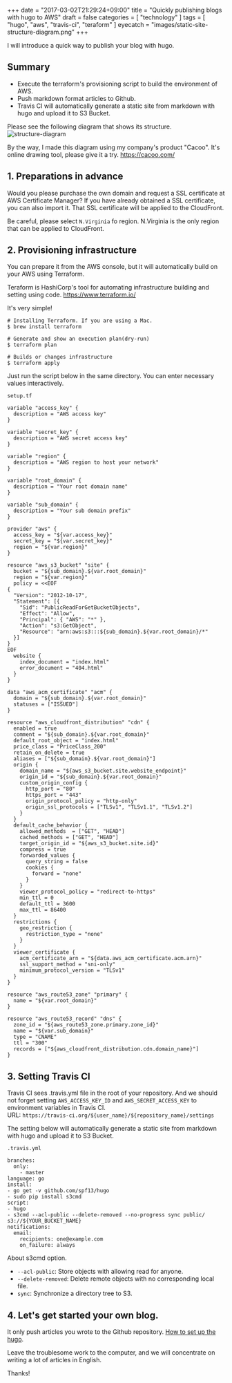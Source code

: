 +++
date = "2017-03-02T21:29:24+09:00"
title = "Quickly publishing blogs with hugo to AWS"
draft = false
categories = [ "technology" ]
tags = [ "hugo", "aws", "travis-ci", "teraform" ]
eyecatch = "images/static-site-structure-diagram.png"
+++

I will introduce a quick way to publish your blog with hugo.

## Summary

* Execute the terraform's provisioning script to build the environment of AWS.
* Push markdown format articles to Github.
* Travis CI will automatically generate a static site from markdown with hugo and upload it to S3 Bucket.

Please see the following diagram that shows its structure.
![structure-diagram](/images/static-site-structure-diagram.png "structure-diagram")

By the way, I made this diagram using my company's product "Cacoo". It's online drawing tool, please give it a try. https://cacoo.com/

## 1. Preparations in advance

Would you please purchase the own domain and request a SSL certificate at AWS Certificate Manager? If you have already obtained a SSL certificate, you can also import it. That SSL certificate will be applied to the CloudFront.

Be careful, please select `N.Virginia` fo region. N.Virginia is the only region that can be applied to CloudFront.

## 2. Provisioning infrastructure
You can prepare it from the AWS console, but it will automatically build on your AWS using Terraform.

Teraform is HashiCorp's tool for automating infrastructure building and setting using code. https://www.terraform.io/

It's very simple!

```
# Installing Terraform. If you are using a Mac.
$ brew install terraform

# Generate and show an execution plan(dry-run)
$ terraform plan

# Builds or changes infrastructure
$ terraform apply
```

Just run the script below in the same directory. You can enter necessary values interactively.

`setup.tf`
```
variable "access_key" {
  description = "AWS access key"
}

variable "secret_key" {
  description = "AWS secret access key"
}

variable "region" {
  description = "AWS region to host your network"
}

variable "root_domain" {
  description = "Your root domain name"
}

variable "sub_domain" {
  description = "Your sub domain prefix"
}

provider "aws" {
  access_key = "${var.access_key}"
  secret_key = "${var.secret_key}"
  region = "${var.region}"
}

resource "aws_s3_bucket" "site" {
  bucket = "${sub_domain}.${var.root_domain}"
  region = "${var.region}"
  policy = <<EOF
{
  "Version": "2012-10-17",
  "Statement": [{
    "Sid": "PublicReadForGetBucketObjects",
    "Effect": "Allow",
    "Principal": { "AWS": "*" },
    "Action": "s3:GetObject",
    "Resource": "arn:aws:s3:::${sub_domain}.${var.root_domain}/*"
  }]
}
EOF
  website {
    index_document = "index.html"
    error_document = "404.html"
  }
}

data "aws_acm_certificate" "acm" {
  domain = "${sub_domain}.${var.root_domain}"
  statuses = ["ISSUED"]
}

resource "aws_cloudfront_distribution" "cdn" {
  enabled = true
  comment = "${sub_domain}.${var.root_domain}"
  default_root_object = "index.html"
  price_class = "PriceClass_200"
  retain_on_delete = true
  aliases = ["${sub_domain}.${var.root_domain}"]
  origin {
    domain_name = "${aws_s3_bucket.site.website_endpoint}"
    origin_id = "${sub_domain}.${var.root_domain}"
    custom_origin_config {
      http_port = "80"
      https_port = "443"
      origin_protocol_policy = "http-only"
      origin_ssl_protocols = ["TLSv1", "TLSv1.1", "TLSv1.2"]
    }
  }
  default_cache_behavior {
    allowed_methods  = ["GET", "HEAD"]
    cached_methods = ["GET", "HEAD"]
    target_origin_id = "${aws_s3_bucket.site.id}"
    compress = true
    forwarded_values {
      query_string = false
      cookies {
        forward = "none"
      }
    }
    viewer_protocol_policy = "redirect-to-https"
    min_ttl = 0
    default_ttl = 3600
    max_ttl = 86400
  }
  restrictions {
    geo_restriction {
      restriction_type = "none"
    }
  }
  viewer_certificate {
    acm_certificate_arn = "${data.aws_acm_certificate.acm.arn}"
    ssl_support_method = "sni-only"
    minimum_protocol_version = "TLSv1"
  }
}

resource "aws_route53_zone" "primary" {
  name = "${var.root_domain}"
}

resource "aws_route53_record" "dns" {
  zone_id = "${aws_route53_zone.primary.zone_id}"
  name = "${var.sub_domain}"
  type = "CNAME"
  ttl = "300"
  records = ["${aws_cloudfront_distribution.cdn.domain_name}"]
}

```

## 3. Setting Travis CI

Travis CI sees .travis.yml file in the root of your repository. And we should not forget setting `AWS_ACCESS_KEY_ID` and `AWS_SECRET_ACCESS_KEY` to environment variables in Travis CI.  
URL: `https://travis-ci.org/${user_name}/${repository_name}/settings`

The setting below will automatically generate a static site from markdown with hugo and upload it to S3 Bucket.

`.travis.yml`
```
branches:
  only:
    - master
language: go
install:
- go get -v github.com/spf13/hugo
- sudo pip install s3cmd
script:
- hugo
- s3cmd --acl-public --delete-removed --no-progress sync public/ s3://${YOUR_BUCKET_NAME}
notifications:
  email:
    recipients: one@example.com
    on_failure: always
```

About s3cmd option.

* `--acl-public`: Store objects with allowing read for anyone.
* `--delete-removed`: Delete remote objects with no corresponding local file.
* `sync`: Synchronize a directory tree to S3.

## 4. Let's get started your own blog.

It only push articles you wrote to the Github repository. [How to set up the hugo](/post/2017/02/23/how-to-set-up-the-hugo/).

Leave the troublesome work to the computer, and we will concentrate on writing a lot of articles in English.

Thanks!









